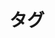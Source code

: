 ---
title         : "タグ"
layout        : tags
# classes       : wide
permalink     : /tags/
author_profile: true
---